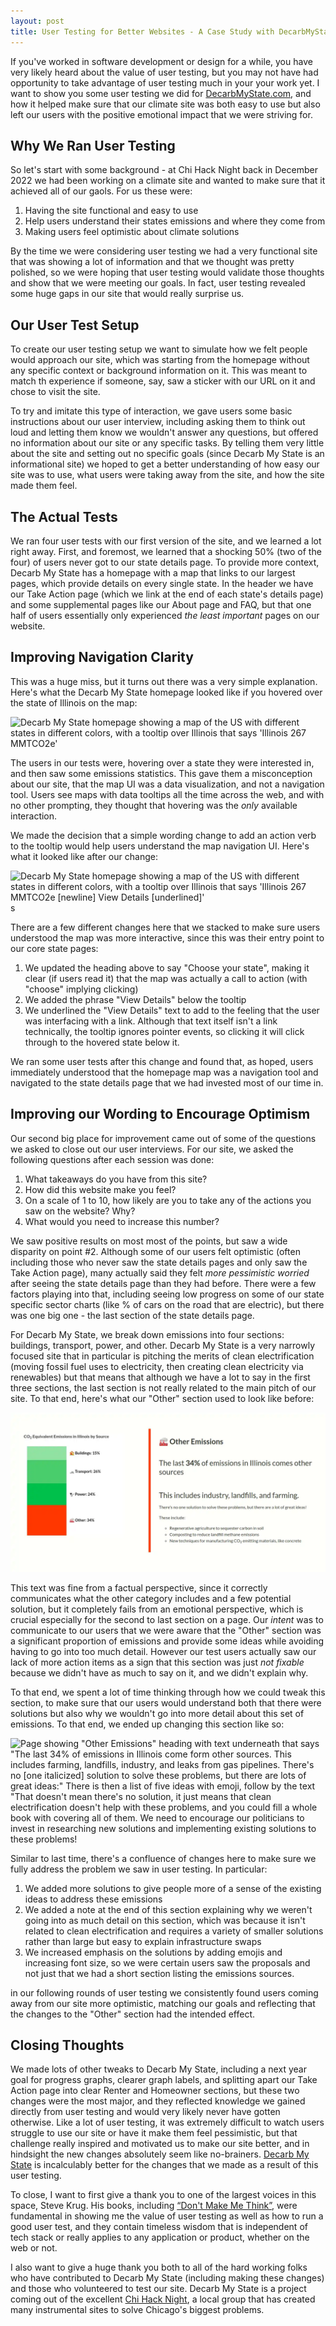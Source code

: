 ```yaml
---
layout: post
title: User Testing for Better Websites - A Case Study with DecarbMyState
---
```


If you've worked in software development or design for a while, you have very likely heard about the
value of user testing, but you may not have had opportunity to take advantage of user testing much
in your your work yet. I want to show you some user testing we did for
[DecarbMyState.com](https://decarbmystate.com), and how it helped make sure that our climate site was
both easy to use but also left our users with the positive emotional impact that we were striving for.

## Why We Ran User Testing

So let's start with some background - at Chi Hack Night back in December 2022 we had been working on
a climate site and wanted to make sure that it achieved all of our gaols. For us these were:

1. Having the site functional and easy to use
1. Help users understand their states emissions and where they come from
1. Making users feel optimistic about climate solutions

By the time we were considering user testing we had a very functional site that was showing a lot of
information and that we thought was pretty polished, so we were hoping that user testing would
validate those thoughts and show that we were meeting our goals. In fact, user testing revealed some
huge gaps in our site that would really surprise us.

## Our User Test Setup

To create our user testing setup we want to simulate how we felt people would approach our site,
which was starting from the homepage without any specific context or background information on it.
This was meant to match th experience if someone, say, saw a sticker with our URL on it and chose
to visit the site.

To try and imitate this type of interaction, we gave users some basic instructions about our user
interview, including asking them to think out loud and letting them know we wouldn't answer any
questions, but offered no information about our site or any specific tasks. By telling them very
little about the site and setting out no specific goals (since Decarb My State is an informational
site) we hoped to get a better understanding of how easy our site was to use, what users were taking
away from the site, and how the site made them feel.

## The Actual Tests

We ran four user tests with our first version of the site, and we learned a lot right away. First,
and foremost, we learned that a shocking 50% (two of the four) of users never got to our state
details page. To provide more context, Decarb My State has a homepage with a map that links to our
largest pages, which provide details on every single state. In the header we have our Take Action
page (which we link at the end of each state's details page) and some supplemental pages like our
About page and FAQ, but that one half of users essentially only experienced _the least important_
pages on our website.

## Improving Navigation Clarity

This was a huge miss, but it turns out there was a very simple explanation. Here's what the
Decarb My State homepage looked like if you hovered over the state of Illinois on the map:

![Decarb My State homepage showing a map of the US with different states in different colors, with a tooltip over
Illinois that says 'Illinois 267 MMTCO2e'](/post-assets/user-stories-decarb/map-tooltip-before.webp)

<!--
  PR for old screenshots: https://github.com/chihacknight/decarbonize-my-state/pull/118
  Commit: 489f751
-->

The users in our tests were, hovering over a state they were interested in, and then saw some
emissions statistics. This gave them a misconception about our site, that the map UI was a data
visualization, and not a navigation tool. Users see maps with data tooltips all the time across the
web, and with no other prompting, they thought that hovering was the _only_ available interaction.

We made the decision that a simple wording change to add an action verb to the tooltip would help
users understand the map navigation UI. Here's what it looked like after our change:

![Decarb My State homepage showing a map of the US with different states in different colors, with a tooltip over
Illinois that says 'Illinois 267 MMTCO2e [newline] View Details [underlined]'](/post-assets/user-stories-decarb/map-tooltip-after.webp)s

There are a few different changes here that we stacked to make sure users understood the map was
more interactive, since this was their entry point to our core state pages:

1. We updated the heading above to say "Choose your state", making it clear (if users read it) that
  the map was actually a call to action (with "choose" implying clicking)
1. We added the phrase "View Details" below the tooltip
1. We underlined the "View Details" text to add to the feeling that the user was interfacing with a
link. Although that text itself isn't a link technically, the tooltip ignores pointer events, so
clicking it will click through to the hovered state below it.

We ran some user tests after this change and found that, as hoped, users immediately understood that
the homepage map was a navigation tool and navigated to the state details page that we had invested
most of our time in.

## Improving our Wording to Encourage Optimism

Our second big place for improvement came out of some of the questions we asked to close out our
user interviews. For our site, we asked the following questions after each session was done:

1. What takeaways do you have from this site?
1. How did this website make you feel?
1. On a scale of 1 to 10, how likely are you to take any of the actions you saw on the website? Why?
1. What would you need to increase this number?

We saw positive results on most most of the points, but saw a wide disparity on point #2. Although
some of our users felt optimistic (often including those who never saw the state details pages and
only saw the Take Action page), many actually said they felt _more pessimistic worried_ after seeing
the state details page than they had before. There were a few factors playing into that, including
seeing low progress on some of our state specific sector charts (like % of cars on the road that
are electric), but there was one big one - the last section of the state details page.

For Decarb My State, we break down emissions into four sections: buildings, transport, power, and
other. Decarb My State is a very narrowly focused site that in particular is pitching the merits of
clean electrification (moving fossil fuel uses to electricity, then creating clean electricity via
renewables) but that means that although we have a lot to say in the first three sections, the last
section is not really related to the main pitch of our site. To that end, here's what our "Other"
section used to look like before:

![Page showing "Other Emissions" heading with text underneath that says "The last 34% of emissions in Illinois come form other sources. This includes industry, landfills, and framing. There's no one splution to solve these problems but there are a lot of great ideas!" Followed by a list of three ideas](/post-assets/user-stories-decarb/other-before.webp)


This text was fine from a factual perspective, since it correctly communicates what the other
category includes and a few potential solution, but it completely fails from an emotional
perspective, which is crucial especially for the second to last section on a page. Our _intent_ was
to communicate to our users that we were aware that the "Other" section was a significant proportion
of emissions and provide some ideas while avoiding having to go into too much detail. However our
test users actually saw our lack of more action items as a sign that this section was just
_not fixable_ because we didn't have as much to say on it, and we didn't explain why.

To that end, we spent a lot of time thinking through how we could tweak this section, to make sure
that our users would understand both that there were solutions but also why we wouldn't go into more
detail about this set of emissions. To that end, we ended up changing this section like so:


![Page showing "Other Emissions" heading with text underneath that says "The last 34% of emissions in Illinois come form other sources. This includes farming, landfills, industry, and leaks from gas pipelines. There's no [one italicized] solution to solve these problems, but there are lots of great ideas:" There is then a list of five ideas with emoji, follow by the text "That doesn't mean there's no solution, it just means that clean electrification doesn't help with these problems, and you could fill a whole book with covering all of them. We need to encourage our politicians to invest in researching new solutions and implementing existing solutions to these problems!](/post-assets/user-stories-decarb/other-after.webp)

Similar to last time, there's a confluence of changes here to make sure we fully address the
problem we saw in user testing. In particular:

1. We added more solutions to give people more of a sense of the existing ideas to address these
emissions
1. We added a note at the end of this section explaining why we weren't going into as much detail
on this section, which was because it isn't related to clean electrification and requires a variety
of smaller solutions rather than large but easy to explain infrastructure swaps
1. We increased emphasis on the solutions by adding emojis and increasing font size, so we were
certain users saw the proposals and not just that we had a short section listing the emissions
sources.

in our following rounds of user testing we consistently found users coming away from our site more
optimistic, matching our goals and reflecting that the changes to the "Other" section had the
intended effect.

## Closing Thoughts

We made lots of other tweaks to Decarb My State, including a next year goal for progress graphs,
clearer graph labels, and splitting apart our Take Action page into clear Renter and Homeowner
sections, but these two changes were the most major, and they reflected knowledge we gained directly
from user testing and would very likely never have gotten otherwise. Like a lot of user testing, it
was extremely difficult to watch users struggle to use our site or have it make them feel
pessimistic, but that challenge really inspired and motivated us to make our site better, and in
hindsight the new changes absolutely seem like no-brainers. [Decarb My State](https://decarbmystate.com/)
is incalculably better for the changes that we made as a result of this user testing.

To close, I want to first give a thank you to one of the largest voices in this space, Steve Krug.
His books, including [&ldquo;Don't Make Me Think&rdquo;](https://sensible.com/dont-make-me-think/),
were fundamental in showing me the value of user testing as well as how to run a good user test, and
they contain timeless wisdom that is independent of tech stack or really applies to any application
or product, whether on the web or not.

I also want to give a huge thank you both to all of the hard working folks who have contributed to
Decarb My State (including making these changes) and those who volunteered to test our site. Decarb
My State is a project coming out of the excellent [Chi Hack Night](https://chihacknight.org/), a
local group that has created many instrumental sites to solve Chicago's biggest problems.
